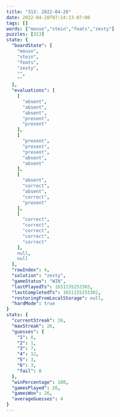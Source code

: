 ```yaml
---
title: "313: 2022-04-28"
date: 2022-04-28T07:14:13-07:00
tags: []
words: ["mouse","stein","feats","zesty"]
puzzles: [313]
state: {
  "boardState": [
    "mouse",
    "stein",
    "feats",
    "zesty",
    "",
    ""
  ],
  "evaluations": [
    [
      "absent",
      "absent",
      "absent",
      "present",
      "present"
    ],
    [
      "present",
      "present",
      "present",
      "absent",
      "absent"
    ],
    [
      "absent",
      "correct",
      "absent",
      "correct",
      "present"
    ],
    [
      "correct",
      "correct",
      "correct",
      "correct",
      "correct"
    ],
    null,
    null
  ],
  "rowIndex": 4,
  "solution": "zesty",
  "gameStatus": "WIN",
  "lastPlayedTs": 1651155253303,
  "lastCompletedTs": 1651155253302,
  "restoringFromLocalStorage": null,
  "hardMode": true
}
stats: {
  "currentStreak": 26,
  "maxStreak": 26,
  "guesses": {
    "1": 0,
    "2": 1,
    "3": 7,
    "4": 12,
    "5": 3,
    "6": 3,
    "fail": 0
  },
  "winPercentage": 100,
  "gamesPlayed": 26,
  "gamesWon": 26,
  "averageGuesses": 4
}
---
```


<!-- more -->
